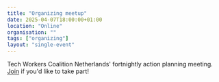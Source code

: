 ```yaml
---
title: "Organizing meetup"
date: 2025-04-07T18:00:00+01:00
location: "Online"
organisation: ""
tags: ["organizing"]
layout: "single-event"
---
```


Tech Workers Coalition Netherlands' fortnightly action planning meeting. [Join](/en/join) if you'd like to take part!
